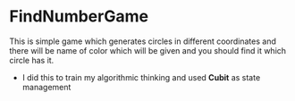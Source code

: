 # FindNumberGame
This is simple game which generates circles in different coordinates and there will be name of color which will be given and you should find it which circle has it.

* I did this to train my algorithmic thinking and used **Cubit** as state management
